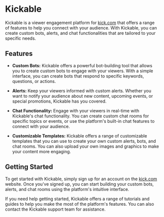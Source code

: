 # Kickable

Kickable is a viewer engagement platform for [kick.com](https://kick.com/) that offers a range of features to help you connect with your audience. With Kickable, you can create custom bots, alerts, and chat functionalities that are tailored to your specific needs.

## Features

- **Custom Bots:** Kickable offers a powerful bot-building tool that allows you to create custom bots to engage with your viewers. With a simple interface, you can create bots that respond to specific keywords, questions, or actions.

- **Alerts:** Keep your viewers informed with custom alerts. Whether you want to notify your audience about new content, upcoming events, or special promotions, Kickable has you covered.

- **Chat Functionality:** Engage with your viewers in real-time with Kickable's chat functionality. You can create custom chat rooms for specific topics or events, or use the platform's built-in chat features to connect with your audience.

- **Customizable Templates:** Kickable offers a range of customizable templates that you can use to create your own custom alerts, bots, and chat rooms. You can also upload your own images and graphics to make your content more engaging.

## Getting Started

To get started with Kickable, simply sign up for an account on the [kick.com](https://kick.com/) website. Once you've signed up, you can start building your custom bots, alerts, and chat rooms using the platform's intuitive interface.

If you need help getting started, Kickable offers a range of tutorials and guides to help you make the most of the platform's features. You can also contact the Kickable support team for assistance.
